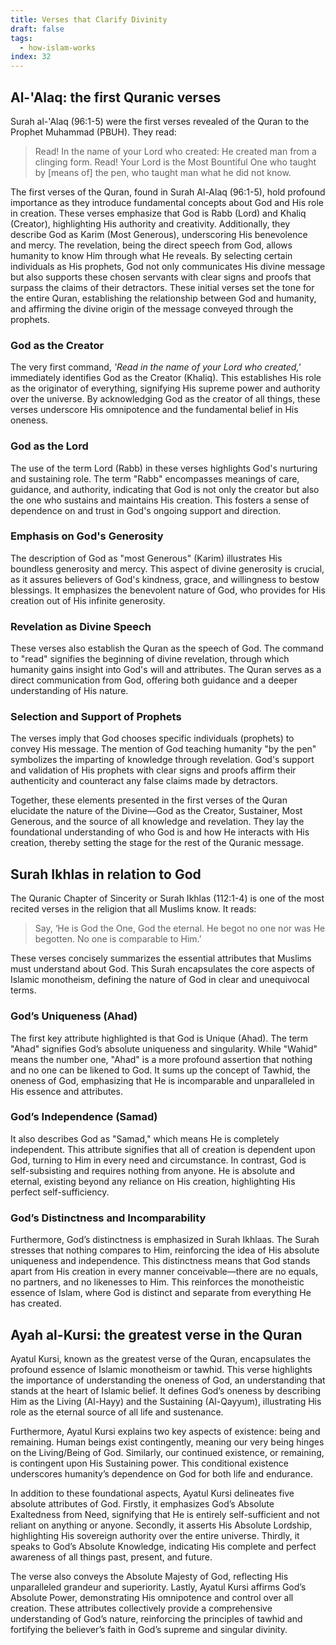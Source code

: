 ```yaml
---
title: Verses that Clarify Divinity
draft: false
tags:
  - how-islam-works
index: 32
---
```

## Al-'Alaq: the first Quranic verses

Surah al-'Alaq (96:1-5) were the first verses revealed of the Quran to the Prophet Muhammad (PBUH). They read: 

> Read! In the name of your Lord who created: He created man from a clinging form. Read! Your Lord is the Most Bountiful One who taught by [means of] the pen, who taught man what he did not know.

The first verses of the Quran, found in Surah Al-Alaq (96:1-5), hold profound importance as they introduce fundamental concepts about God and His role in creation. These verses emphasize that God is Rabb (Lord) and Khaliq (Creator), highlighting His authority and creativity. Additionally, they describe God as Karim (Most Generous), underscoring His benevolence and mercy. The revelation, being the direct speech from God, allows humanity to know Him through what He reveals. By selecting certain individuals as His prophets, God not only communicates His divine message but also supports these chosen servants with clear signs and proofs that surpass the claims of their detractors. These initial verses set the tone for the entire Quran, establishing the relationship between God and humanity, and affirming the divine origin of the message conveyed through the prophets.

### God as the Creator

The very first command, *'Read in the name of your Lord who created,'* immediately identifies God as the Creator (Khaliq). This establishes His role as the originator of everything, signifying His supreme power and authority over the universe. By acknowledging God as the creator of all things, these verses underscore His omnipotence and the fundamental belief in His oneness.

### God as the Lord

The use of the term Lord (Rabb) in these verses highlights God's nurturing and sustaining role. The term "Rabb" encompasses meanings of care, guidance, and authority, indicating that God is not only the creator but also the one who sustains and maintains His creation. This fosters a sense of dependence on and trust in God's ongoing support and direction.

### Emphasis on God's Generosity

The description of God as "most Generous" (Karim) illustrates His boundless generosity and mercy. This aspect of divine generosity is crucial, as it assures believers of God's kindness, grace, and willingness to bestow blessings. It emphasizes the benevolent nature of God, who provides for His creation out of His infinite generosity.

### Revelation as Divine Speech

These verses also establish the Quran as the speech of God. The command to "read" signifies the beginning of divine revelation, through which humanity gains insight into God's will and attributes. The Quran serves as a direct communication from God, offering both guidance and a deeper understanding of His nature.

### Selection and Support of Prophets

The verses imply that God chooses specific individuals (prophets) to convey His message. The mention of God teaching humanity "by the pen" symbolizes the imparting of knowledge through revelation. God's support and validation of His prophets with clear signs and proofs affirm their authenticity and counteract any false claims made by detractors.

Together, these elements presented in the first verses of the Quran elucidate the nature of the Divine—God as the Creator, Sustainer, Most Generous, and the source of all knowledge and revelation. They lay the foundational understanding of who God is and how He interacts with His creation, thereby setting the stage for the rest of the Quranic message.

## Surah Ikhlas in relation to God

The Quranic Chapter of Sincerity or Surah Ikhlas (112:1-4) is one of the most recited verses in the religion that all Muslims know. It reads: 

> Say, ‘He is God the One, God the eternal. He begot no one nor was He begotten. No one is comparable to Him.’

These verses concisely summarizes the essential attributes that Muslims must understand about God. This Surah encapsulates the core aspects of Islamic monotheism, defining the nature of God in clear and unequivocal terms.

### God’s Uniqueness (Ahad)

The first key attribute highlighted is that God is Unique (Ahad). The term "Ahad" signifies God’s absolute uniqueness and singularity. While "Wahid" means the number one, "Ahad" is a more profound assertion that nothing and no one can be likened to God. It sums up the concept of Tawhid, the oneness of God, emphasizing that He is incomparable and unparalleled in His essence and attributes.

### God’s Independence (Samad)

It also describes God as "Samad," which means He is completely independent. This attribute signifies that all of creation is dependent upon God, turning to Him in every need and circumstance. In contrast, God is self-subsisting and requires nothing from anyone. He is absolute and eternal, existing beyond any reliance on His creation, highlighting His perfect self-sufficiency.

### God’s Distinctness and Incomparability

Furthermore, God’s distinctness is emphasized in Surah Ikhlaas. The Surah stresses that nothing compares to Him, reinforcing the idea of His absolute uniqueness and independence. This distinctness means that God stands apart from His creation in every manner conceivable—there are no equals, no partners, and no likenesses to Him. This reinforces the monotheistic essence of Islam, where God is distinct and separate from everything He has created.


## Ayah al-Kursi: the greatest verse in the Quran

Ayatul Kursi, known as the greatest verse of the Quran, encapsulates the profound essence of Islamic monotheism or tawhid. This verse highlights the importance of understanding the oneness of God, an understanding that stands at the heart of Islamic belief. It defines God’s oneness by describing Him as the Living (Al-Hayy) and the Sustaining (Al-Qayyum), illustrating His role as the eternal source of all life and sustenance.

Furthermore, Ayatul Kursi explains two key aspects of existence: being and remaining. Human beings exist contingently, meaning our very being hinges on the Living/Being of God. Similarly, our continued existence, or remaining, is contingent upon His Sustaining power. This conditional existence underscores humanity’s dependence on God for both life and endurance.

In addition to these foundational aspects, Ayatul Kursi delineates five absolute attributes of God. Firstly, it emphasizes God’s Absolute Exaltedness from Need, signifying that He is entirely self-sufficient and not reliant on anything or anyone. Secondly, it asserts His Absolute Lordship, highlighting His sovereign authority over the entire universe. Thirdly, it speaks to God’s Absolute Knowledge, indicating His complete and perfect awareness of all things past, present, and future.

The verse also conveys the Absolute Majesty of God, reflecting His unparalleled grandeur and superiority. Lastly, Ayatul Kursi affirms God’s Absolute Power, demonstrating His omnipotence and control over all creation. These attributes collectively provide a comprehensive understanding of God’s nature, reinforcing the principles of tawhid and fortifying the believer’s faith in God’s supreme and singular divinity.